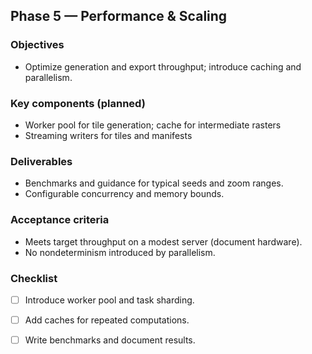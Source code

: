 ## Phase 5 — Performance & Scaling

### Objectives
- Optimize generation and export throughput; introduce caching and parallelism.

### Key components (planned)
- Worker pool for tile generation; cache for intermediate rasters
- Streaming writers for tiles and manifests

### Deliverables
- Benchmarks and guidance for typical seeds and zoom ranges.
- Configurable concurrency and memory bounds.

### Acceptance criteria
- Meets target throughput on a modest server (document hardware).
- No nondeterminism introduced by parallelism.

### Checklist
- [ ] Introduce worker pool and task sharding.
- [ ] Add caches for repeated computations.
- [ ] Write benchmarks and document results.


